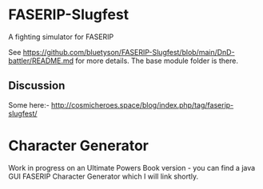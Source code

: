 # FASERIP-Slugfest
A fighting simulator for FASERIP

See https://github.com/bluetyson/FASERIP-Slugfest/blob/main/DnD-battler/README.md for more details.
The base module folder is there.

## Discussion
Some here:- http://cosmicheroes.space/blog/index.php/tag/faserip-slugfest/

# Character Generator
Work in progress on an Ultimate Powers Book version - you can find a java GUI FASERIP Character Generator which I will link shortly.
